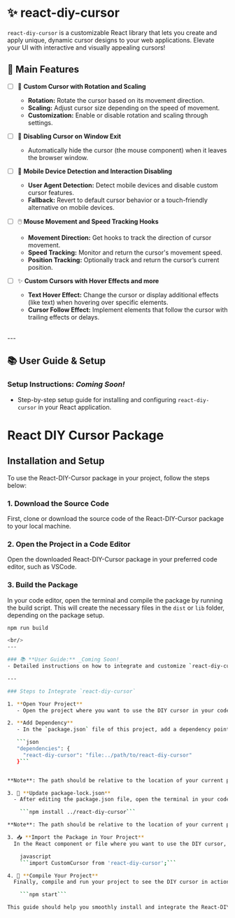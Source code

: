 # ✨ react-diy-cursor

`react-diy-cursor` is a customizable React library that lets you create and apply unique, dynamic cursor designs to your web applications. Elevate your UI with interactive and visually appealing cursors!

## 🚀 Main Features

- [ ] 🎡 **Custom Cursor with Rotation and Scaling**
  - **Rotation:** Rotate the cursor based on its movement direction.
  - **Scaling:** Adjust cursor size depending on the speed of movement.
  - **Customization:** Enable or disable rotation and scaling through settings.
  
- [ ] 🚫 **Disabling Cursor on Window Exit**
  - Automatically hide the cursor (the mouse component) when it leaves the browser window.

- [ ] 📱 **Mobile Device Detection and Interaction Disabling**
  - **User Agent Detection:** Detect mobile devices and disable custom cursor features.
  - **Fallback:** Revert to default cursor behavior or a touch-friendly alternative on mobile devices.

- [ ] 🖱️ **Mouse Movement and Speed Tracking Hooks**
  - **Movement Direction:** Get hooks to track the direction of cursor movement.
  - **Speed Tracking:** Monitor and return the cursor's movement speed.
  - **Position Tracking:** Optionally track and return the cursor’s current position.

- [ ] ✨ **Custom Cursors with Hover Effects and more**
  - **Text Hover Effect:** Change the cursor or display additional effects (like text) when hovering over specific elements.
  - **Cursor Follow Effect:** Implement elements that follow the cursor with trailing effects or delays.

<br/>
---

## 📚 User Guide & Setup
 ### **Setup Instructions:** _Coming Soon!_
  - Step-by-step setup guide for installing and configuring `react-diy-cursor` in your React application.

  # React DIY Cursor Package

## Installation and Setup

  To use the React-DIY-Cursor package in your project, follow the steps below:

### 1. Download the Source Code

  First, clone or download the source code of the React-DIY-Cursor package to your local machine.

### 2. Open the Project in a Code Editor

  Open the downloaded React-DIY-Cursor package in your preferred code editor, such as VSCode.

### 3. Build the Package

  In your code editor, open the terminal and compile the package by running the build script. This will create the necessary files in the `dist` or `lib` folder, depending on the package setup.

```bash
npm run build

<br/>
---

### 📚 **User Guide:** _Coming Soon!_
- Detailed instructions on how to integrate and customize `react-diy-cursor` in your projects.

---

### Steps to Integrate `react-diy-cursor`

1. **Open Your Project**
   - Open the project where you want to use the DIY cursor in your code editor.

2. **Add Dependency**
   - In the `package.json` file of this project, add a dependency pointing to the local path of your DIY cursor package. For example:

   ```json
   "dependencies": {
     "react-diy-cursor": "file:../path/to/react-diy-cursor"
   }```


**Note**: The path should be relative to the location of your current project.

3. 🔄 **Update package-lock.json**
  - After editing the package.json file, open the terminal in your code editor and run the following command to install the local package and update the lock file:

    ```npm install ../react-diy-cursor```

**Note**: The path should be relative to the location of your current project.

3. 📥 **Import the Package in Your Project**
  In the React component or file where you want to use the DIY cursor, import the package at the top of the file:

    javascript
    ```import CustomCursor from 'react-diy-cursor';```

4. 🚀 **Compile Your Project**
  Finally, compile and run your project to see the DIY cursor in action:

    ```npm start```

This guide should help you smoothly install and integrate the React-DIY-Cursor package into your project. Happy coding! 🎉